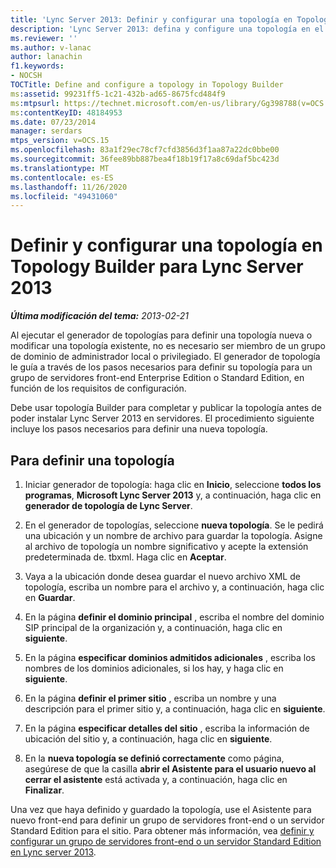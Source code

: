 ```yaml
---
title: 'Lync Server 2013: Definir y configurar una topología en Topology Builder'
description: 'Lync Server 2013: defina y configure una topología en el generador de topología.'
ms.reviewer: ''
ms.author: v-lanac
author: lanachin
f1.keywords:
- NOCSH
TOCTitle: Define and configure a topology in Topology Builder
ms:assetid: 99231ff5-1c21-432b-ad65-8675fcd484f9
ms:mtpsurl: https://technet.microsoft.com/en-us/library/Gg398788(v=OCS.15)
ms:contentKeyID: 48184953
ms.date: 07/23/2014
manager: serdars
mtps_version: v=OCS.15
ms.openlocfilehash: 83a1f29ec78cf7cfd3856d3f1aa87a22dc0bbe00
ms.sourcegitcommit: 36fee89bb887bea4f18b19f17a8c69daf5bc423d
ms.translationtype: MT
ms.contentlocale: es-ES
ms.lasthandoff: 11/26/2020
ms.locfileid: "49431060"
---
```

# <a name="define-and-configure-a-topology-in-topology-builder-for-lync-server-2013"></a>Definir y configurar una topología en Topology Builder para Lync Server 2013

<div data-xmlns="http://www.w3.org/1999/xhtml">

<div class="topic" data-xmlns="http://www.w3.org/1999/xhtml" data-msxsl="urn:schemas-microsoft-com:xslt" data-cs="https://msdn.microsoft.com/">

<div data-asp="https://msdn2.microsoft.com/asp">



</div>

<div id="mainSection">

<div id="mainBody">

<span> </span>

_**Última modificación del tema:** 2013-02-21_

Al ejecutar el generador de topologías para definir una topología nueva o modificar una topología existente, no es necesario ser miembro de un grupo de dominio de administrador local o privilegiado. El generador de topología le guía a través de los pasos necesarios para definir su topología para un grupo de servidores front-end Enterprise Edition o Standard Edition, en función de los requisitos de configuración.

Debe usar topología Builder para completar y publicar la topología antes de poder instalar Lync Server 2013 en servidores. El procedimiento siguiente incluye los pasos necesarios para definir una nueva topología.

<div>

## <a name="to-define-a-topology"></a>Para definir una topología

1.  Iniciar generador de topología: haga clic en **Inicio**, seleccione **todos los programas**, **Microsoft Lync Server 2013** y, a continuación, haga clic en **generador de topología de Lync Server**.

2.  En el generador de topologías, seleccione **nueva topología**. Se le pedirá una ubicación y un nombre de archivo para guardar la topología. Asigne al archivo de topología un nombre significativo y acepte la extensión predeterminada de. tbxml. Haga clic en **Aceptar**.

3.  Vaya a la ubicación donde desea guardar el nuevo archivo XML de topología, escriba un nombre para el archivo y, a continuación, haga clic en **Guardar**.

4.  En la página **definir el dominio principal** , escriba el nombre del dominio SIP principal de la organización y, a continuación, haga clic en **siguiente**.

5.  En la página **especificar dominios admitidos adicionales** , escriba los nombres de los dominios adicionales, si los hay, y haga clic en **siguiente**.

6.  En la página **definir el primer sitio** , escriba un nombre y una descripción para el primer sitio y, a continuación, haga clic en **siguiente**.

7.  En la página **especificar detalles del sitio** , escriba la información de ubicación del sitio y, a continuación, haga clic en **siguiente**.

8.  En la **nueva topología se definió correctamente** como página, asegúrese de que la casilla **abrir el Asistente para el usuario nuevo al cerrar el asistente** está activada y, a continuación, haga clic en **Finalizar**.

Una vez que haya definido y guardado la topología, use el Asistente para nuevo front-end para definir un grupo de servidores front-end o un servidor Standard Edition para el sitio. Para obtener más información, vea [definir y configurar un grupo de servidores front-end o un servidor Standard Edition en Lync server 2013](lync-server-2013-define-and-configure-a-front-end-pool-or-standard-edition-server.md).

</div>

</div>

<span> </span>

</div>

</div>

</div>


